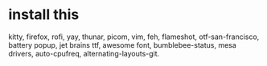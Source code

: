 # install this 
kitty,
firefox, 
rofi, 
yay, 
thunar, 
picom,
vim,
feh,
flameshot,
otf-san-francisco,
battery popup,
jet brains ttf, 
awesome font,
bumblebee-status,
mesa drivers,
auto-cpufreq,
alternating-layouts-git.

